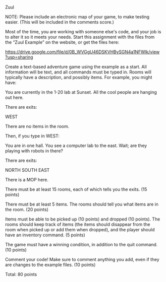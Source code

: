 Zuul

NOTE: Please include an electronic map of your game, to make testing easier. (This will be included in the comments score.)

Most of the time, you are working with someone else's code, and your job is to alter it so it meets your needs. Start this assignment with the files from the “Zuul Example” on the website, or get the files here:

https://drive.google.com/file/d/0B_WVGgU46DSKVHBySGN4a1NFWlk/view?usp=sharing

 

Create a text-based adventure game using the example as a start. All information will be text, and all commands must be typed in. Rooms will typically have a description, and possibly items. For example, you might have:

 

You are currently in the 1-20 lab at Sunset.  All the cool people are hanging out here.

 

There are exits:

WEST

 

There are no items in the room.

 

Then, if you type in WEST:

 

You are in one hall.  You see a computer lab to the east.  Wait; are they playing with robots in there?

 

There are exits:

NORTH SOUTH EAST

 

There is a MOP here.

 

There must be at least 15 rooms, each of which tells you the exits. (15 points)

 

There must be at least 5 items. The rooms should tell you what items are in the room.  (20 points)

 

Items must be able to be picked up (10 points) and dropped (10 points).  The rooms should keep track of items (the items should disappear from the room when picked up or add them when dropped), and the player should have an inventory command. (5 points)

 

The game must have a winning condition, in addition to the quit command.  (10 points)

 

Comment your code! Make sure to comment anything you add, even if they are changes to the example files. (10 points)

 

Total:  80 points
